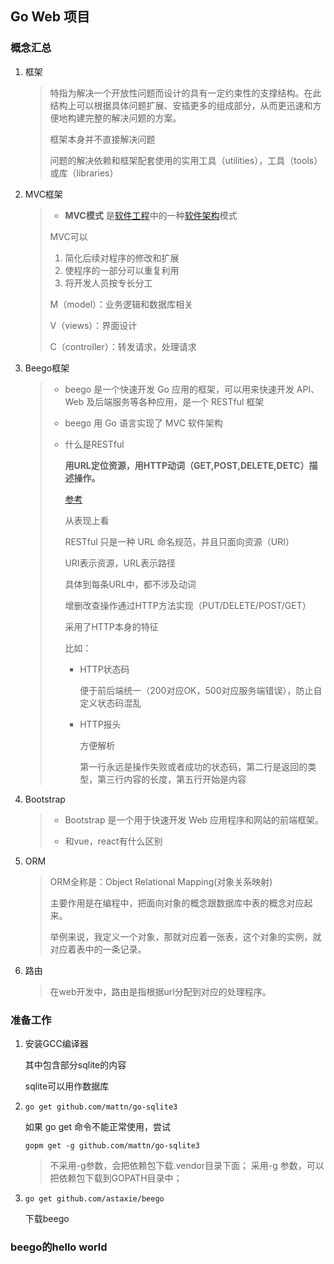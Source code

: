 ## Go Web 项目

### 概念汇总

1. 框架

   > 特指为解决一个开放性问题而设计的具有一定约束性的支撑结构。在此结构上可以根据具体问题扩展、安插更多的组成部分，从而更迅速和方便地构建完整的解决问题的方案。
   >
   > 框架本身并不直接解决问题
   >
   > 问题的解决依赖和框架配套使用的实用工具（utilities），工具（tools）或库（libraries）

2. MVC框架

   > + **MVC模式** 是[软件工程](https://zh.wikipedia.org/wiki/软件工程)中的一种[软件架构](https://zh.wikipedia.org/wiki/软件架构)模式
   >
   > MVC可以
   >
   > 1. 简化后续对程序的修改和扩展
   > 2. 使程序的一部分可以重复利用
   > 3. 将开发人员按专长分工
   >
   > M（model）：业务逻辑和数据库相关
   >
   > V（views）：界面设计
   >
   > C（controller）：转发请求，处理请求

3. Beego框架

   > + beego 是一个快速开发 Go 应用的框架，可以用来快速开发 API、Web 及后端服务等各种应用，是一个 RESTful 框架
   >
   > + beego 用 Go 语言实现了 MVC 软件架构 
   >
   > + 什么是RESTful
   >
   >   **用URL定位资源，用HTTP动词（GET,POST,DELETE,DETC）描述操作。**
   >
   >   [参考](<https://blog.csdn.net/qq_21383435/article/details/80032375>)
   >
   >   从表现上看
   >
   >   RESTful 只是一种 URL 命名规范，并且只面向资源（URI）
   >
   >   URI表示资源，URL表示路径
   >
   >   具体到每条URL中，都不涉及动词
   >
   >   增删改查操作通过HTTP方法实现（PUT/DELETE/POST/GET）
   >
   >   采用了HTTP本身的特征
   >
   >   比如：
   >
   >   + HTTP状态码
   >
   >     便于前后端统一（200对应OK，500对应服务端错误），防止自定义状态码混乱
   >
   >   + HTTP报头
   >
   >     方便解析
   >
   >     第一行永远是操作失败或者成功的状态码，第二行是返回的类型，第三行内容的长度，第五行开始是内容

4. Bootstrap

   > + Bootstrap 是一个用于快速开发 Web 应用程序和网站的前端框架。
   >
   > + 和vue，react有什么区别

5. ORM

   > ORM全称是：Object Relational Mapping(对象关系映射)
   >
   > 主要作用是在编程中，把面向对象的概念跟数据库中表的概念对应起来。
   >
   > 举例来说，我定义一个对象，那就对应着一张表，这个对象的实例，就对应着表中的一条记录。

6. 路由

   > 在web开发中，路由是指根据url分配到对应的处理程序。

### 准备工作

1. 安装GCC编译器

   其中包含部分sqlite的内容

   sqlite可以用作数据库

2. `go get github.com/mattn/go-sqlite3`

   如果 go get 命令不能正常使用，尝试

   `gopm get -g github.com/mattn/go-sqlite3`

   > 不采用-g参数，会把依赖包下载.vendor目录下面；
   > 采用-g 参数，可以把依赖包下载到GOPATH目录中；

3. `go get github.com/astaxie/beego`

   下载beego

### beego的hello world

